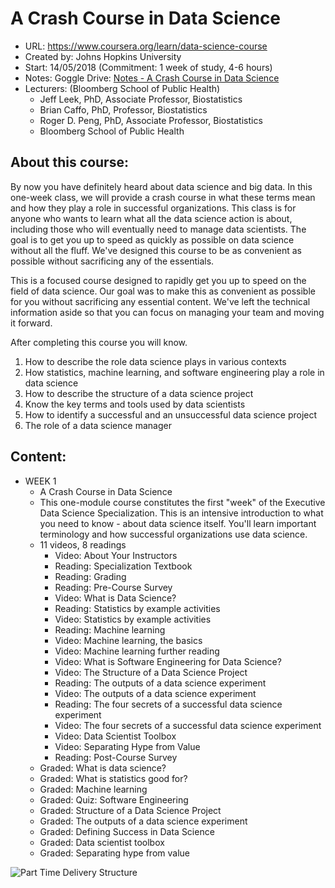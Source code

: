 # A Crash Course in Data Science
 - URL: https://www.coursera.org/learn/data-science-course
 - Created by: Johns Hopkins University
 - Start: 14/05/2018 (Commitment: 1 week of study, 4-6 hours)
 - Notes: Goggle Drive: [Notes - A Crash Course in Data Science](https://docs.google.com/document/d/10Zrmdtqjh4y7bM1aFJ1_ws1ufzyjjfsbRyIfT0uWrYg/edit#)
 - Lecturers: (Bloomberg School of Public Health)
    - Jeff Leek, PhD, Associate Professor, Biostatistics
    - Brian Caffo, PhD, Professor, Biostatistics
    - Roger D. Peng, PhD, Associate Professor, Biostatistics
    - Bloomberg School of Public Health

## About this course:

By now you have definitely heard about data science and big data. In this one-week class, we will provide a crash course in what these terms mean and how they play a role in successful organizations. This class is for anyone who wants to learn what all the data science action is about, including those who will eventually need to manage data scientists. The goal is to get you up to speed as quickly as possible on data science without all the fluff. We've designed this course to be as convenient as possible without sacrificing any of the essentials.

This is a focused course designed to rapidly get you up to speed on the field of data science. Our goal was to make this as convenient as possible for you without sacrificing any essential content. We've left the technical information aside so that you can focus on managing your team and moving it forward.

After completing this course you will know. 

1. How to describe the role data science plays in various contexts
2. How statistics, machine learning, and software engineering play a role in data science
3. How to describe the structure of a data science project
4. Know the key terms and tools used by data scientists
5. How to identify a successful and an unsuccessful data science project
3. The role of a data science manager

## Content:

 - WEEK 1
     - A Crash Course in Data Science
     - This one-module course constitutes the first "week" of the Executive Data Science Specialization. This is an intensive introduction to what you need to  know  - about data science itself. You'll learn important terminology and how successful organizations use data science.
     - 11 videos, 8 readings
        - Video: About Your Instructors
        - Reading: Specialization Textbook
        - Reading: Grading
        - Reading: Pre-Course Survey
        - Video: What is Data Science?
        - Reading: Statistics by example activities
        - Video: Statistics by example activities
        - Reading: Machine learning
        - Video: Machine learning, the basics
        - Video: Machine learning further reading
        - Video: What is Software Engineering for Data Science?
        - Video: The Structure of a Data Science Project
        - Reading: The outputs of a data science experiment
        - Video: The outputs of a data science experiment
        - Reading: The four secrets of a successful data science experiment
        - Video: The four secrets of a successful data science experiment
        - Video: Data Scientist Toolbox
        - Video: Separating Hype from Value
        - Reading: Post-Course Survey
     - Graded: What is data science?
     - Graded: What is statistics good for?
     - Graded: Machine learning
     - Graded: Quiz: Software Engineering
     - Graded: Structure of a Data Science Project
     - Graded: The outputs of a data science experiment
     - Graded: Defining Success in Data Science
     - Graded: Data scientist toolbox
     - Graded: Separating hype from value

![Part Time Delivery Structure](http://www.dit.ie/media/computing/research/MSc%20Part%20Time%20Delivery%20Structure-641x354.png)